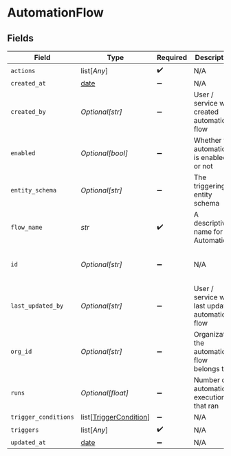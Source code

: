 # AutomationFlow


## Fields

| Field                                                                | Type                                                                 | Required                                                             | Description                                                          | Example                                                              |
| -------------------------------------------------------------------- | -------------------------------------------------------------------- | -------------------------------------------------------------------- | -------------------------------------------------------------------- | -------------------------------------------------------------------- |
| `actions`                                                            | list[*Any*]                                                          | :heavy_check_mark:                                                   | N/A                                                                  |                                                                      |
| `created_at`                                                         | [date](https://docs.python.org/3/library/datetime.html#date-objects) | :heavy_minus_sign:                                                   | N/A                                                                  |                                                                      |
| `created_by`                                                         | *Optional[str]*                                                      | :heavy_minus_sign:                                                   | User / service who created automation flow                           | user:123                                                             |
| `enabled`                                                            | *Optional[bool]*                                                     | :heavy_minus_sign:                                                   | Whether the automation is enabled or not                             |                                                                      |
| `entity_schema`                                                      | *Optional[str]*                                                      | :heavy_minus_sign:                                                   | The triggering entity schema                                         | submission                                                           |
| `flow_name`                                                          | *str*                                                                | :heavy_check_mark:                                                   | A descriptive name for the Automation                                | Handle contact form                                                  |
| `id`                                                                 | *Optional[str]*                                                      | :heavy_minus_sign:                                                   | N/A                                                                  | 7791b04a-16d2-44a2-9af9-2d59c25c512f                                 |
| `last_updated_by`                                                    | *Optional[str]*                                                      | :heavy_minus_sign:                                                   | User / service who last updated automation flow                      | user:123                                                             |
| `org_id`                                                             | *Optional[str]*                                                      | :heavy_minus_sign:                                                   | Organization the automation flow belongs to                          | 123                                                                  |
| `runs`                                                               | *Optional[float]*                                                    | :heavy_minus_sign:                                                   | Number of automation executions that ran                             | 7                                                                    |
| `trigger_conditions`                                                 | list[[TriggerCondition](../../models/shared/triggercondition.md)]    | :heavy_minus_sign:                                                   | N/A                                                                  |                                                                      |
| `triggers`                                                           | list[*Any*]                                                          | :heavy_check_mark:                                                   | N/A                                                                  |                                                                      |
| `updated_at`                                                         | [date](https://docs.python.org/3/library/datetime.html#date-objects) | :heavy_minus_sign:                                                   | N/A                                                                  |                                                                      |